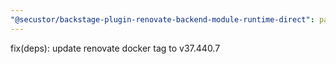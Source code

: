 ```yaml
---
"@secustor/backstage-plugin-renovate-backend-module-runtime-direct": patch
---
```


fix(deps): update renovate docker tag to v37.440.7
